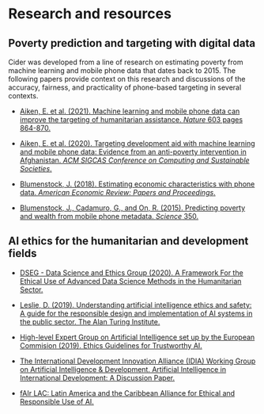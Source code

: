 # Research and resources

## Poverty prediction and targeting with digital data

Cider was developed from a line of research on estimating poverty from machine learning and mobile phone data that dates back to 2015. The following papers provide context on this research and discussions of the accuracy, fairness, and practicality of phone-based targeting in several contexts. 

- [Aiken, E. et al. (2021). Machine learning and mobile phone data can improve the targeting of humanitarian assistance. *Nature* 603 pages 864-870.](https://www.nature.com/articles/s41586-022-04484-9)

- [Aiken, E. et al. (2020). Targeting development aid with machine learning and mobile phone data: Evidence from an anti-poverty intervention in Afghanistan. *ACM SIGCAS Conference on Computing and Sustainable Societies*.](https://dl.acm.org/doi/10.1145/3378393.3402274)

- [Blumenstock, J. (2018). Estimating economic characteristics with phone data. *American Economic Review: Papers and Proceedings*.](https://www.aeaweb.org/articles?id=10.1257/pandp.20181033)

- [Blumenstock, J., Cadamuro, G., and On, R. (2015). Predicting poverty and wealth from mobile phone metadata. *Science* 350.](https://www.unhcr.org/innovation/wp-content/uploads/2016/11/blumenstock-science-2015.pdf)

## AI ethics for the humanitarian and development fields

- [DSEG - Data Science and Ethics Group (2020). A Framework For the Ethical Use of Advanced Data Science Methods in the Humanitarian Sector.](https://www.humanitarianresponse.info/sites/www.humanitarianresponse.info/files/documents/files/dseg_ethical_framework_april_2020.pdf)

- [Leslie, D. (2019). Understanding artificial intelligence ethics and safety: A guide for the responsible design and implementation of AI systems in the public sector. The Alan Turing Institute.](https://www.turing.ac.uk/research/publications/understanding-artificial-intelligence-ethics-and-safety)

- [High-level Expert Group on Artificial Intelligence set up by the European Commision (2019). Ethics Guidelines for Trustworthy AI.](https://digital-strategy.ec.europa.eu/en/library/ethics-guidelines-trustworthy-ai)

- [The International Development Innovation Alliance (IDIA) Working Group on Artificial Intelligence & Development. Artificial Intelligence in International Development: A Discussion Paper.](https://static1.squarespace.com/static/5b156e3bf2e6b10bb0788609/t/5e1f0a37e723f0468c1a77c8/1579092542334/AI+and+international+Development_FNL.pdf)

- [fAIr LAC: Latin America and the Caribbean Alliance for Ethical and Responsible Use of AI.](https://oecd.ai/wonk/idbs-initiative-for-responsible-ethical-ai-in-latin-america-caribbean-fairlac)


